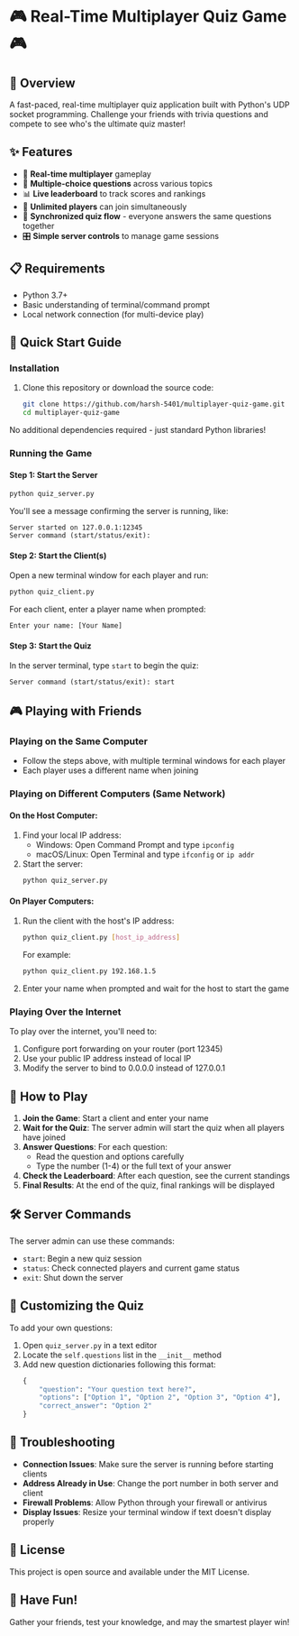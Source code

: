 # 🎮 Real-Time Multiplayer Quiz Game 🎮

## 🌟 Overview

A fast-paced, real-time multiplayer quiz application built with Python's UDP socket programming. Challenge your friends with trivia questions and compete to see who's the ultimate quiz master!

## ✨ Features

- 🚀 **Real-time multiplayer** gameplay
- 🧠 **Multiple-choice questions** across various topics
- 📊 **Live leaderboard** to track scores and rankings
- 👥 **Unlimited players** can join simultaneously
- 🔄 **Synchronized quiz flow** - everyone answers the same questions together
- 🎛️ **Simple server controls** to manage game sessions

## 📋 Requirements

- Python 3.7+
- Basic understanding of terminal/command prompt
- Local network connection (for multi-device play)

## 🚀 Quick Start Guide

### Installation

1. Clone this repository or download the source code:
   ```bash
   git clone https://github.com/harsh-5401/multiplayer-quiz-game.git
   cd multiplayer-quiz-game
   ```

No additional dependencies required - just standard Python libraries!

### Running the Game

#### Step 1: Start the Server
```bash
python quiz_server.py
```
You'll see a message confirming the server is running, like:
```
Server started on 127.0.0.1:12345
Server command (start/status/exit):
```

#### Step 2: Start the Client(s)
Open a new terminal window for each player and run:
```bash
python quiz_client.py
```
For each client, enter a player name when prompted:
```
Enter your name: [Your Name]
```

#### Step 3: Start the Quiz
In the server terminal, type `start` to begin the quiz:
```
Server command (start/status/exit): start
```

## 🎮 Playing with Friends

### Playing on the Same Computer
- Follow the steps above, with multiple terminal windows for each player
- Each player uses a different name when joining

### Playing on Different Computers (Same Network)

#### On the Host Computer:
1. Find your local IP address:
   - Windows: Open Command Prompt and type `ipconfig`
   - macOS/Linux: Open Terminal and type `ifconfig` or `ip addr`
2. Start the server:
   ```bash
   python quiz_server.py
   ```

#### On Player Computers:
1. Run the client with the host's IP address:
   ```bash
   python quiz_client.py [host_ip_address]
   ```
   For example:
   ```bash
   python quiz_client.py 192.168.1.5
   ```
2. Enter your name when prompted and wait for the host to start the game

### Playing Over the Internet
To play over the internet, you'll need to:
1. Configure port forwarding on your router (port 12345)
2. Use your public IP address instead of local IP
3. Modify the server to bind to 0.0.0.0 instead of 127.0.0.1

## 🎯 How to Play

1. **Join the Game**: Start a client and enter your name
2. **Wait for the Quiz**: The server admin will start the quiz when all players have joined
3. **Answer Questions**: For each question:
   - Read the question and options carefully
   - Type the number (1-4) or the full text of your answer
4. **Check the Leaderboard**: After each question, see the current standings
5. **Final Results**: At the end of the quiz, final rankings will be displayed

## 🛠️ Server Commands

The server admin can use these commands:
- `start`: Begin a new quiz session
- `status`: Check connected players and current game status
- `exit`: Shut down the server

## 🎨 Customizing the Quiz

To add your own questions:
1. Open `quiz_server.py` in a text editor
2. Locate the `self.questions` list in the `__init__` method
3. Add new question dictionaries following this format:
   ```python
   {
       "question": "Your question text here?",
       "options": ["Option 1", "Option 2", "Option 3", "Option 4"],
       "correct_answer": "Option 2"
   }
   ```

## 🐛 Troubleshooting

- **Connection Issues**: Make sure the server is running before starting clients
- **Address Already in Use**: Change the port number in both server and client
- **Firewall Problems**: Allow Python through your firewall or antivirus
- **Display Issues**: Resize your terminal window if text doesn't display properly

## 📝 License

This project is open source and available under the MIT License.

## 🙌 Have Fun!

Gather your friends, test your knowledge, and may the smartest player win!   
